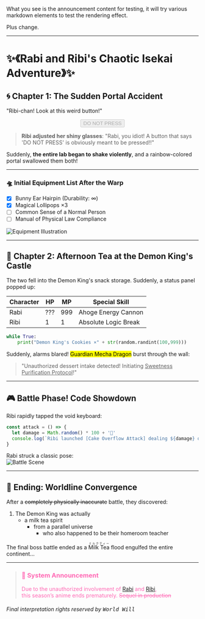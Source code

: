 What you see is the announcement content for testing, it will try various markdown elements to test the rendering effect.

Plus change.

---

# ✨《Rabi and Ribi's Chaotic Isekai Adventure》✨

## 🌀 Chapter 1: The Sudden Portal Accident

"Ribi-chan! Look at this weird button!"

<div style="text-align:center"><button disabled>DO NOT PRESS</button></div>

> **Ribi adjusted her shiny glasses**: "Rabi, you idiot! A button that says 'DO NOT PRESS' is obviously meant to be pressed!!"

Suddenly, **the entire lab began to shake violently**, and a rainbow-colored portal swallowed them both!

---

### 🛸 Initial Equipment List After the Warp

- [x] Bunny Ear Hairpin (Durability: ∞)
- [x] Magical Lollipops ×3
- [ ] Common Sense of a Normal Person
- [ ] Manual of Physical Law Compliance

![Equipment Illustration](https://placehold.co/600x400?text=Rabbit+Girl+Arsenal)

---

## 🤯 Chapter 2: Afternoon Tea at the Demon King's Castle

The two fell into the Demon King's snack storage. Suddenly, a status panel popped up:

| Character | HP  | MP  | Special Skill        |
| --------- | --- | --- | -------------------- |
| Rabi      | ??? | 999 | Ahoge Energy Cannon  |
| Ribi      | 1   | 1   | Absolute Logic Break |

```python
while True:
    print("Demon King's Cookies ×" + str(random.randint(100,999)))
```

Suddenly, alarms blared! <mark>Guardian Mecha Dragon</mark> burst through the wall:

> "Unauthorized dessert intake detected! Initiating <u>Sweetness Purification Protocol</u>!"

---

## 🎮 Battle Phase! Code Showdown

Ribi rapidly tapped the void keyboard:

```javascript
const attack = () => {
  let damage = Math.random() * 100 + '🍰'
  console.log(`Ribi launched [Cake Overflow Attack] dealing ${damage} damage!`)
}
```

Rabi struck a classic pose:  
![Battle Scene](https://placehold.co/800x600?text=Magical+Girl+Transformation)

---

## 🎉 Ending: Worldline Convergence

After a ~~completely physically inaccurate~~ battle, they discovered:

1. The Demon King was actually
   - a milk tea spirit
     - from a parallel universe
       - who also happened to be their homeroom teacher

The final boss battle ended as a <ruby>Milk Tea<rt>ミルクティー</rt></ruby> flood engulfed the entire continent...

---

<blockquote style="color: #ff69b4">
<h3>📢 System Announcement</h3>
Due to the unauthorized involvement of <a href="javascript:void(0)">Rabi</a> and <a href="javascript:void(0)">Ribi</a>,<br>
this season’s anime ends prematurely. <del>Sequel in production</del>
</blockquote>

###### Final interpretation rights reserved by <kbd>World Will</kbd>
